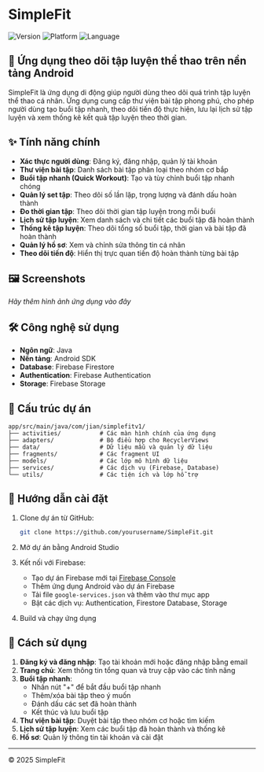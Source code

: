 # SimpleFit

![Version](https://img.shields.io/badge/version-1.0.0-blue.svg)
![Platform](https://img.shields.io/badge/platform-Android-brightgreen.svg)
![Language](https://img.shields.io/badge/language-Java-orange.svg)

## 📱 Ứng dụng theo dõi tập luyện thể thao trên nền tảng Android

SimpleFit là ứng dụng di động giúp người dùng theo dõi quá trình tập luyện thể thao cá nhân. Ứng dụng cung cấp thư viện bài tập phong phú, cho phép người dùng tạo buổi tập nhanh, theo dõi tiến độ thực hiện, lưu lại lịch sử tập luyện và xem thống kê kết quả tập luyện theo thời gian.

## ✨ Tính năng chính

- **Xác thực người dùng**: Đăng ký, đăng nhập, quản lý tài khoản
- **Thư viện bài tập**: Danh sách bài tập phân loại theo nhóm cơ bắp
- **Buổi tập nhanh (Quick Workout)**: Tạo và tùy chỉnh buổi tập nhanh chóng
- **Quản lý set tập**: Theo dõi số lần lặp, trọng lượng và đánh dấu hoàn thành
- **Đo thời gian tập**: Theo dõi thời gian tập luyện trong mỗi buổi
- **Lịch sử tập luyện**: Xem danh sách và chi tiết các buổi tập đã hoàn thành
- **Thống kê tập luyện**: Theo dõi tổng số buổi tập, thời gian và bài tập đã hoàn thành
- **Quản lý hồ sơ**: Xem và chỉnh sửa thông tin cá nhân
- **Theo dõi tiến độ**: Hiển thị trực quan tiến độ hoàn thành từng bài tập

## 🖼️ Screenshots

*Hãy thêm hình ảnh ứng dụng vào đây*

## 🛠️ Công nghệ sử dụng

- **Ngôn ngữ**: Java
- **Nền tảng**: Android SDK
- **Database**: Firebase Firestore
- **Authentication**: Firebase Authentication
- **Storage**: Firebase Storage

## 📂 Cấu trúc dự án

```
app/src/main/java/com/jian/simplefitv1/
├── activities/           # Các màn hình chính của ứng dụng
├── adapters/             # Bộ điều hợp cho RecyclerViews
├── data/                 # Dữ liệu mẫu và quản lý dữ liệu
├── fragments/            # Các fragment UI
├── models/               # Các lớp mô hình dữ liệu
├── services/             # Các dịch vụ (Firebase, Database)
└── utils/                # Các tiện ích và lớp hỗ trợ
```

## 🚀 Hướng dẫn cài đặt

1. Clone dự án từ GitHub:
   ```bash
   git clone https://github.com/yourusername/SimpleFit.git
   ```

2. Mở dự án bằng Android Studio

3. Kết nối với Firebase:
   - Tạo dự án Firebase mới tại [Firebase Console](https://console.firebase.google.com/)
   - Thêm ứng dụng Android vào dự án Firebase
   - Tải file `google-services.json` và thêm vào thư mục app
   - Bật các dịch vụ: Authentication, Firestore Database, Storage

4. Build và chạy ứng dụng

## 📘 Cách sử dụng

1. **Đăng ký và đăng nhập**: Tạo tài khoản mới hoặc đăng nhập bằng email
2. **Trang chủ**: Xem thông tin tổng quan và truy cập vào các tính năng
3. **Buổi tập nhanh**: 
   - Nhấn nút "+" để bắt đầu buổi tập nhanh
   - Thêm/xóa bài tập theo ý muốn
   - Đánh dấu các set đã hoàn thành
   - Kết thúc và lưu buổi tập
4. **Thư viện bài tập**: Duyệt bài tập theo nhóm cơ hoặc tìm kiếm
5. **Lịch sử tập luyện**: Xem các buổi tập đã hoàn thành và thống kê
6. **Hồ sơ**: Quản lý thông tin tài khoản và cài đặt

---

© 2025 SimpleFit
